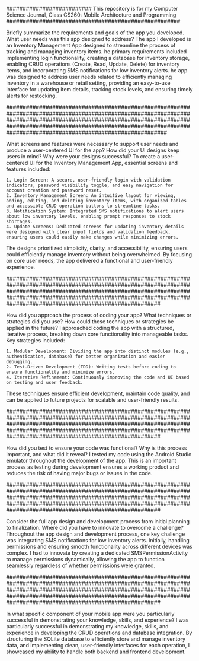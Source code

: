 ########################## This repository is for my Computer Science Journal, Class CS260: Mobile Architecture and Programming #####################################################

Briefly summarize the requirements and goals of the app you developed. What user needs was this app designed to address?
  The app I developed is an Inventory Management App designed to streamline the process of tracking and managing inventory items. he primary requirements included implementing login functionality, creating a database for inventory storage, enabling CRUD operations (Create, Read, Update, Delete) for inventory items, and incorporating SMS notifications for low inventory alerts. he app was designed to address user needs related to efficiently managing inventory in a warehouse or retail setting, providing an easy-to-use interface for updating item details, tracking stock levels, and ensuring timely alerts for restocking.
  
#################################################################################################################################################################################################################################################################################
  
What screens and features were necessary to support user needs and produce a user-centered UI for the app? How did your UI designs keep users in mind? Why were your designs successful?
  To create a user-centered UI for the Inventory Management App, essential screens and features included:

    1. Login Screen: A secure, user-friendly login with validation indicators, password visibility toggle, and easy navigation for account creation and password reset.
    2. Inventory Management Screen: An intuitive layout for viewing, adding, editing, and deleting inventory items, with organized tables and accessible CRUD operation buttons to streamline tasks.
    3. Notification System: Integrated SMS notifications to alert users about low inventory levels, enabling prompt responses to stock shortages.
    4. Update Screens: Dedicated screens for updating inventory details were designed with clear input fields and validation feedback, ensuring users could easily make changes while minimizing errors.

  The designs prioritized simplicity, clarity, and accessibility, ensuring users could efficiently manage inventory without being overwhelmed. By focusing on core user needs, the app delivered a functional and user-friendly experience.
  
###############################################################################################################################################################################################################################################################################
  

How did you approach the process of coding your app? What techniques or strategies did you use? How could those techniques or strategies be applied in the future?
  I approached coding the app with a structured, iterative process, breaking down core functionality into manageable tasks. Key strategies included:

    1. Modular Development: Dividing the app into distinct modules (e.g., authentication, database) for better organization and easier debugging.
    2. Test-Driven Development (TDD): Writing tests before coding to ensure functionality and minimize errors.
    4. Iterative Refinement: Continuously improving the code and UI based on testing and user feedback.

These techniques ensure efficient development, maintain code quality, and can be applied to future projects for scalable and user-friendly results.

###############################################################################################################################################################################################################################################################################
  
How did you test to ensure your code was functional? Why is this process important, and what did it reveal?
  I tested my code using the Android Studio emulator throughout the development of the app. This is an important process as testing during development ensures a working product and reduces the risk of having major bugs or issues in the code. 

###############################################################################################################################################################################################################################################################################

Consider the full app design and development process from initial planning to finalization. Where did you have to innovate to overcome a challenge?
  Throughout the app design and development process, one key challenge was integrating SMS notifications for low inventory alerts. Initially, handling permissions and ensuring smooth functionality across different devices was complex. I had to innovate by creating a dedicated SMSPermissionActivity to manage permissions dynamically, allowing the app to function seamlessly regardless of whether permissions were granted.

###############################################################################################################################################################################################################################################################################

In what specific component of your mobile app were you particularly successful in demonstrating your knowledge, skills, and experience?
  I was particularly successful in demonstrating my knowledge, skills, and experience in developing the CRUD operations and database integration. By structuring the SQLite database to efficiently store and manage inventory data, and implementing clean, user-friendly interfaces for each operation, I showcased my ability to handle both backend and frontend development. 
